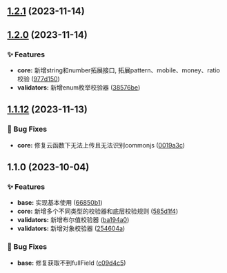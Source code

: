 

## [1.2.1](https://github.com/Skiyee/verify/compare/1.2.0...1.2.1) (2023-11-14)

## [1.2.0](https://github.com/Skiyee/verify/compare/1.1.12...1.2.0) (2023-11-14)


### ✨ Features

* **core:** 新增string和number拓展接口, 拓展pattern、mobile、money、ratio校验 ([977d150](https://github.com/Skiyee/verify/commit/977d1500e13c13f23a59b570fcbf656e68092102))
* **validators:** 新增enum枚举校验器 ([38576be](https://github.com/Skiyee/verify/commit/38576bea8cad939ace2a02269eee8eb2a98e9247))

## [1.1.12](https://github.com/Skiyee/verify/compare/1.1.0...1.1.12) (2023-11-13)


### 🐞 Bug Fixes

* **core:** 修复云函数下无法上传且无法识别commonjs ([0019a3c](https://github.com/Skiyee/verify/commit/0019a3cc0e52e50f937ffc315263143b44316229))

## 1.1.0 (2023-10-04)


### ✨ Features

* **base:** 实现基本使用 ([66850b1](https://github.com/Skiyee/verify/commit/66850b1037d40f56414f698cc7bcd51ef987bb2e))
* **core:** 新增多个不同类型的校验器和底层校验规则 ([585d1f4](https://github.com/Skiyee/verify/commit/585d1f4d1340e16bfb971252714bb78d1bb9d007))
* **validators:** 新增布尔值校验器 ([ba194a0](https://github.com/Skiyee/verify/commit/ba194a01dfd7b88df7b192ba04b7558de8a5d65e))
* **validators:** 新增对象校验器 ([254604a](https://github.com/Skiyee/verify/commit/254604a07e4ab8bd28ec6f5d9a612ec69fd24d65))


### 🐞 Bug Fixes

* **base:** 修复获取不到fullField ([c09d4c5](https://github.com/Skiyee/verify/commit/c09d4c5b8a7b8813b7953475117e0a739acd3b31))
